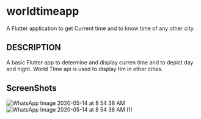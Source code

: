 # worldtimeapp

A Flutter application to get Current time and to know time of any other city.

## DESCRIPTION

A basic Flutter app to determine and display curren time and to depict day and night. World TIme api is used to display tim in other cities.


## ScreenShots

![WhatsApp Image 2020-05-14 at 8 54 38 AM](https://user-images.githubusercontent.com/45023388/81889225-a2741f00-95c0-11ea-845e-49ccf6b920be.jpeg)
![WhatsApp Image 2020-05-14 at 8 54 38 AM (1)](https://user-images.githubusercontent.com/45023388/81889228-a3a54c00-95c0-11ea-9f3d-c87620fd4fcf.jpeg)
